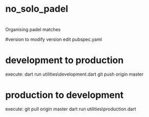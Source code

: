 
#
#
# no_solo_padel
#
#
Organising padel matches

#version
to modify version edit pubspec.yaml

# development to production
execute:
    dart run utilities\development.dart
    git push origin master


# production to development
execute:
    git pull origin master
    dart run utilities\production.dart



